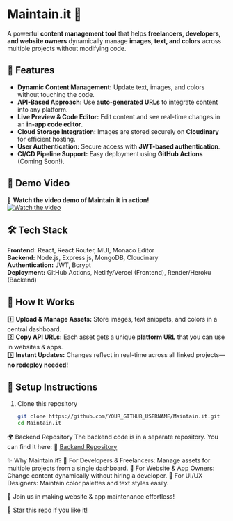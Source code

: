 # Maintain.it 🚀  
A powerful **content management tool** that helps **freelancers, developers, and website owners** dynamically manage **images, text, and colors** across multiple projects without modifying code.

## 🌟 Features
- **Dynamic Content Management:** Update text, images, and colors without touching the code.
- **API-Based Approach:** Use **auto-generated URLs** to integrate content into any platform.
- **Live Preview & Code Editor:** Edit content and see real-time changes in an **in-app code editor**.
- **Cloud Storage Integration:** Images are stored securely on **Cloudinary** for efficient hosting.
- **User Authentication:** Secure access with **JWT-based authentication**.
- **CI/CD Pipeline Support:** Easy deployment using **GitHub Actions** (Coming Soon!).

## 🎥 Demo Video  
🚀 **Watch the video demo of Maintain.it in action!**  
[![Watch the video](https://img.youtube.com/vi/YOUR_VIDEO_ID/maxresdefault.jpg)](https://www.youtube.com/watch?v=YOUR_VIDEO_ID)  



## 🛠️ Tech Stack  
**Frontend:** React, React Router, MUI, Monaco Editor  
**Backend:** Node.js, Express.js, MongoDB, Cloudinary  
**Authentication:** JWT, Bcrypt  
**Deployment:** GitHub Actions, Netlify/Vercel (Frontend), Render/Heroku (Backend)

## 🚀 How It Works  
1️⃣ **Upload & Manage Assets:** Store images, text snippets, and colors in a central dashboard.  
2️⃣ **Copy API URLs:** Each asset gets a unique **platform URL** that you can use in websites & apps.  
3️⃣ **Instant Updates:** Changes reflect in real-time across all linked projects—**no redeploy needed!**  

## 🔧 Setup Instructions  
1. Clone this repository  
   ```bash
   git clone https://github.com/YOUR_GITHUB_USERNAME/Maintain.it.git
   cd Maintain.it
🌍 Backend Repository
The backend code is in a separate repository. You can find it here:
🔗 [Backend Repository](https://github.com/jasi3849/Maintain.it-Dynamic-Asset-Management-for-Websites-Appsment-backend.git)


✨ Why Maintain.it?
🔹 For Developers & Freelancers: Manage assets for multiple projects from a single dashboard.
🔹 For Website & App Owners: Change content dynamically without hiring a developer.
🔹 For UI/UX Designers: Maintain color palettes and text styles easily.

🚀 Join us in making website & app maintenance effortless!

📢 Star this repo if you like it! 
